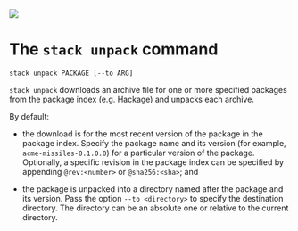 <div class="hidden-warning"><a href="https://docs.haskellstack.org/"><img src="https://cdn.jsdelivr.net/gh/commercialhaskell/stack/doc/img/hidden-warning.svg"></a></div>

# The `stack unpack` command

~~~text
stack unpack PACKAGE [--to ARG]
~~~

`stack unpack` downloads an archive file for one or more specified packages from
the package index (e.g. Hackage) and unpacks each archive.

By default:

*   the download is for the most recent version of the package in the package
    index. Specify the package name and its version (for example,
    `acme-missiles-0.1.0.0`) for a particular version of the package.
    Optionally, a specific revision in the package index can be specified by
    appending `@rev:<number>` or `@sha256:<sha>`; and

*   the package is unpacked into a directory named after the package and its
    version. Pass the option `--to <directory>` to specify the destination
    directory. The directory can be an absolute one or relative to the current
    directory.
